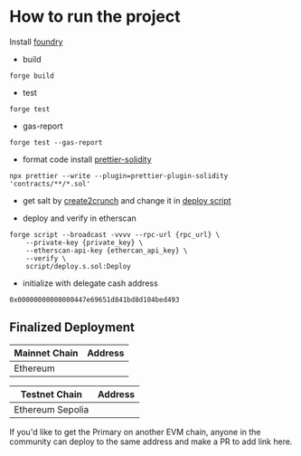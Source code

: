 # How to run the project
Install [foundry](https://book.getfoundry.sh/)

- build
```
forge build
```

- test
```
forge test 
```

- gas-report
```
forge test --gas-report
```

- format code
install [prettier-solidity](https://github.com/prettier-solidity/prettier-plugin-solidity)

```
npx prettier --write --plugin=prettier-plugin-solidity 'contracts/**/*.sol'
```

- get salt by [create2crunch](https://github.com/0age/create2crunch) and change it in [deploy script](https://github.com/BittyIO/Primary-PFP/blob/main/script/deploy.s.sol#L23)


- deploy and verify in etherscan
```
forge script --broadcast -vvvv --rpc-url {rpc_url} \
    --private-key {private_key} \
    --etherscan-api-key {ethercan_api_key} \
    --verify \
    script/deploy.s.sol:Deploy
```

- initialize with delegate cash address
```
0x00000000000000447e69651d841bd8d104bed493
```


## Finalized Deployment

|Mainnet Chain|Address|
|---|---|
|Ethereum|[]()|

|Testnet Chain|Address|
|---|---|
|Ethereum Sepolia|[]()|

If you'd like to get the Primary on another EVM chain, anyone in the community can deploy to the same address and make a PR to add link here.
